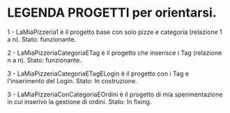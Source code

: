 # LEGENDA PROGETTI per orientarsi.
1 - LaMiaPizzeria1 è il progetto base con solo pizze e categoria (relazione 1 a n). Stato: funzionante.

2 - LaMiaPizzeriaCategoriaETag è il progetto che inserisce i Tag (relazione n a n). Stato: funzionante.

3 - LaMiaPizzeriaCategoriaETagELogin è il progetto con i Tag e l'inserimento del Login. Stato: In costruzione.

3 - LaMiaPizzeriaConCategoriaEOrdini è il progetto di mia sperimentazione in cui inserivo la gestione di ordini. Stato: In fixing.
